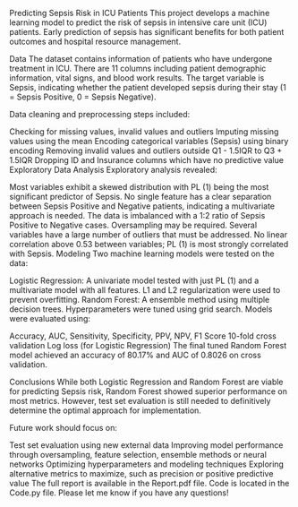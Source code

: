 Predicting Sepsis Risk in ICU Patients
This project develops a machine learning model to predict the risk of sepsis in intensive care unit (ICU) patients. Early prediction of sepsis has significant benefits for both patient outcomes and hospital resource management.

Data
The dataset contains information of patients who have undergone treatment in ICU. There are 11 columns including patient demographic information, vital signs, and blood work results. The target variable is Sepsis, indicating whether the patient developed sepsis during their stay (1 = Sepsis Positive, 0 = Sepsis Negative).

Data cleaning and preprocessing steps included:

Checking for missing values, invalid values and outliers
Imputing missing values using the mean
Encoding categorical variables (Sepsis) using binary encoding
Removing invalid values and outliers outside Q1 - 1.5IQR to Q3 + 1.5IQR
Dropping ID and Insurance columns which have no predictive value
Exploratory Data Analysis
Exploratory analysis revealed:

Most variables exhibit a skewed distribution with PL (1) being the most significant predictor of Sepsis.
No single feature has a clear separation between Sepsis Positive and Negative patients, indicating a multivariate approach is needed.
The data is imbalanced with a 1:2 ratio of Sepsis Positive to Negative cases. Oversampling may be required.
Several variables have a large number of outliers that must be addressed.
No linear correlation above 0.53 between variables; PL (1) is most strongly correlated with Sepsis.
Modeling
Two machine learning models were tested on the data:

Logistic Regression: A univariate model tested with just PL (1) and a multivariate model with all features. L1 and L2 regularization were used to prevent overfitting.
Random Forest: A ensemble method using multiple decision trees. Hyperparameters were tuned using grid search.
Models were evaluated using:

Accuracy, AUC, Sensitivity, Specificity, PPV, NPV, F1 Score
10-fold cross validation
Log loss (for Logistic Regression)
The final tuned Random Forest model achieved an accuracy of 80.17% and AUC of 0.8026 on cross validation.

Conclusions
While both Logistic Regression and Random Forest are viable for predicting Sepsis risk, Random Forest showed superior performance on most metrics. However, test set evaluation is still needed to definitively determine the optimal approach for implementation.

Future work should focus on:

Test set evaluation using new external data
Improving model performance through oversampling, feature selection, ensemble methods or neural networks
Optimizing hyperparameters and modeling techniques
Exploring alternative metrics to maximize, such as precision or positive predictive value
The full report is available in the Report.pdf file. Code is located in the Code.py file. Please let me know if you have any questions!
